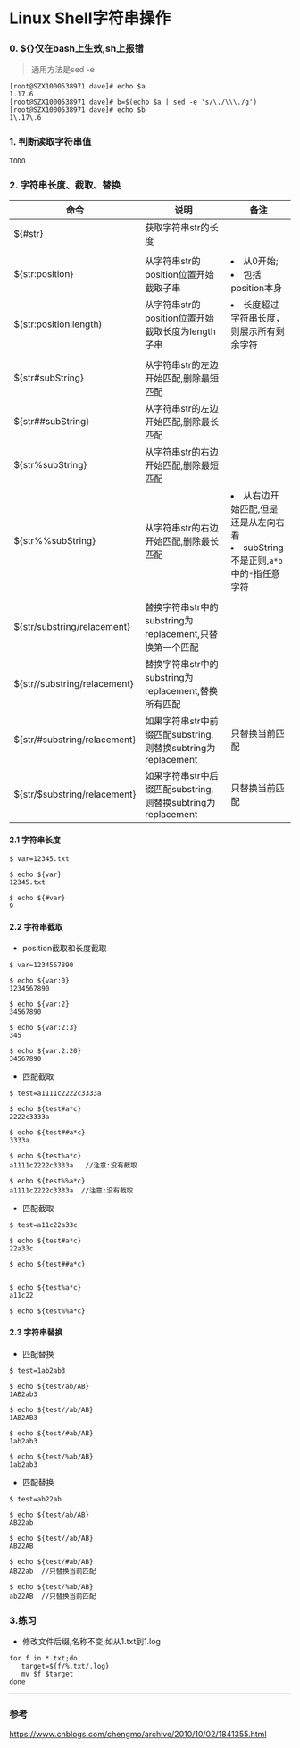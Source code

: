 Linux Shell字符串操作
===

### 0. ${}仅在bash上生效,sh上报错
> 通用方法是sed -e
```
[root@SZX1000538971 dave]# echo $a
1.17.6
[root@SZX1000538971 dave]# b=$(echo $a | sed -e 's/\./\\\./g')
[root@SZX1000538971 dave]# echo $b
1\.17\.6

```


### 1. 判断读取字符串值
`
TODO
`

### 2. 字符串长度、截取、替换

|命令|说明|备注|
|---|---|---|
|${#str}|获取字符串str的长度| |
| | | |
|${str:position}|从字符串str的position位置开始截取子串|<li>从0开始;</li> <li>包括position本身</li>|
|$(str:position:length)|从字符串str的position位置开始截取长度为length子串|<li>长度超过字符串长度，则展示所有剩余字符</li>|
| | | |
|${str#subString}|从字符串str的左边开始匹配,删除最短匹配||
|${str##subString}|从字符串str的左边开始匹配,删除最长匹配||
|${str%subString}|从字符串str的右边开始匹配,删除最短匹配||
|${str%%subString}|从字符串str的右边开始匹配,删除最长匹配|<li>从右边开始匹配,但是还是从左向右看</li><li>subString不是正则,`a*b`中的`*`指任意字符</li>|
| | | |
|${str/substring/relacement}|替换字符串str中的substring为replacement,只替换第一个匹配||
|${str//substring/relacement}|替换字符串str中的substring为replacement,替换所有匹配||
|${str/#substring/relacement}|如果字符串str中前缀匹配substring,则替换subtring为replacement|只替换当前匹配|
|${str/$substring/relacement}|如果字符串str中后缀匹配substring,则替换subtring为replacement|只替换当前匹配|


#### 2.1 字符串长度
```
$ var=12345.txt

$ echo ${var}
12345.txt

$ echo ${#var}
9
```

#### 2.2 字符串截取
- position截取和长度截取
```
$ var=1234567890

$ echo ${var:0}
1234567890

$ echo ${var:2}
34567890

$ echo ${var:2:3}
345

$ echo ${var:2:20}
34567890
```

- 匹配截取
```
$ test=a1111c2222c3333a

$ echo ${test#a*c}
2222c3333a

$ echo ${test##a*c}
3333a

$ echo ${test%a*c}
a1111c2222c3333a   //注意:没有截取

$ echo ${test%%a*c}
a1111c2222c3333a  //注意:没有截取
```

- 匹配截取
```
$ test=a11c22a33c

$ echo ${test#a*c}
22a33c

$ echo ${test##a*c}


$ echo ${test%a*c}
a11c22

$ echo ${test%%a*c}
```

#### 2.3 字符串替换

- 匹配替换
```
$ test=1ab2ab3

$ echo ${test/ab/AB}
1AB2ab3

$ echo ${test//ab/AB}
1AB2AB3

$ echo ${test/#ab/AB}
1ab2ab3

$ echo ${test/%ab/AB}
1ab2ab3
```

- 匹配替换
```
$ test=ab22ab

$ echo ${test/ab/AB}
AB22ab

$ echo ${test//ab/AB}
AB22AB

$ echo ${test/#ab/AB}
AB22ab  //只替换当前匹配

$ echo ${test/%ab/AB}
ab22AB  //只替换当前匹配
```

### 3.练习
- 修改文件后缀,名称不变;如从1.txt到1.log
```shell
for f in *.txt;do
   target=${f/%.txt/.log}
   mv $f $target
done   
```

---
### 参考
https://www.cnblogs.com/chengmo/archive/2010/10/02/1841355.html
